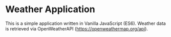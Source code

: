 # Weather Application
This is a simple application written in Vanilla JavaScript (ES6). 
Weather data is retrieved via OpenWeatherAPI (https://openweathermap.org/api). 
